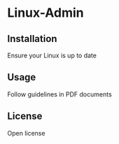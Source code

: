 # Linux-Admin

## Installation

Ensure your Linux is up to date

## Usage

Follow guidelines in PDF documents

## License

Open license

